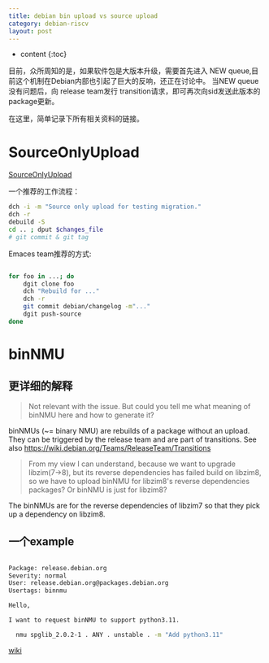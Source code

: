 ```yaml
---
title: debian bin upload vs source upload
category: debian-riscv
layout: post
---
```

* content
{:toc}

目前，众所周知的是，如果软件包是大版本升级，需要首先进入 NEW queue,目前这个机制在Debian内部也引起了巨大的反响，还正在讨论中。
当NEW queue没有问题后，向 release team发行 transition请求，即可再次向sid发送此版本的package更新。

在这里，简单记录下所有相关资料的链接。

# SourceOnlyUpload

[SourceOnlyUpload](https://wiki.debian.org/SourceOnlyUpload)

一个推荐的工作流程：

```bash
dch -i -m "Source only upload for testing migration."
dch -r
debuild -S
cd .. ; dput $changes_file
# git commit & git tag
```

Emaces team推荐的方式:

```bash

for foo in ...; do
    dgit clone foo
    dch "Rebuild for ..."
    dch -r
    git commit debian/changelog -m"..."
    dgit push-source
done
```

# binNMU
## 更详细的解释

> Not relevant with the issue. But could you tell me what meaning of
> binNMU here and how to generate it?

binNMUs (~= binary NMU) are rebuilds of a package without an upload.
They can be triggered by the release team and are part of transitions.
See also https://wiki.debian.org/Teams/ReleaseTeam/Transitions

> From my view I can understand, because we want to upgrade libzim(7->8), but
> its reverse dependencies has failed build on libzim8, so we have to upload
> binNMU for libzim8's reverse dependencies packages? Or binNMU is just for
> libzim8?

The binNMUs are for the reverse dependencies of libzim7 so that they
pick up a dependency on libzim8.


## 一个example

```bash

Package: release.debian.org
Severity: normal
User: release.debian.org@packages.debian.org
Usertags: binnmu

Hello,

I want to request binNMU to support python3.11.

  nmu spglib_2.0.2-1 . ANY . unstable . -m "Add python3.11"

```

[wiki](https://release.debian.org/wanna-build.html)
